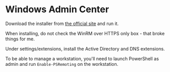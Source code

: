 <!--
SPDX-FileCopyrightText: 2023 Eli Array Minkoff

SPDX-License-Identifier: MIT
-->

# Windows Admin Center

Download the installer from [the official site](https://www.microsoft.com/en-us/evalcenter/download-windows-admin-center) and run it.

When installing, do not check the WinRM over HTTPS only box - that broke things for me.

Under settings/extensions, install the Active Directory and DNS extensions.

To be able to manage a workstation, you'll need to launch PowerShell as admin and run `Enable-PSRemoting` on the workstation.
